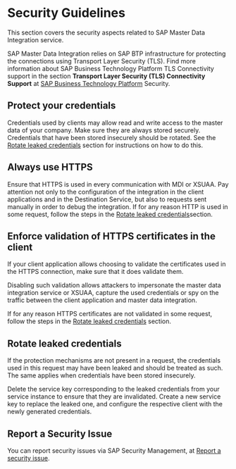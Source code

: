 <!-- loio2b6b9a66c8fb40a6ac561574b1d820f3 -->

# Security Guidelines

This section covers the security aspects related to SAP Master Data Integration service.

SAP Master Data Integration relies on SAP BTP infrastructure for protecting the connections using Transport Layer Security \(TLS\). Find more information about SAP Business Technology Platform TLS Connectivity support in the section **Transport Layer Security \(TLS\) Connectivity Support** at [SAP Business Technology Platform](https://help.sap.com/viewer/product/CP/Cloud/en-US?task=discover_task) Security.



<a name="loio2b6b9a66c8fb40a6ac561574b1d820f3__protect-your-credentials"/>

## Protect your credentials

Credentials used by clients may allow read and write access to the master data of your company. Make sure they are always stored securely. Credentials that have been stored insecurely should be rotated. See the [Rotate leaked credentials](security-guidelines-2b6b9a6.md#loio2b6b9a66c8fb40a6ac561574b1d820f3__rotate-leaked-credentials) section for instructions on how to do this.



<a name="loio2b6b9a66c8fb40a6ac561574b1d820f3__always-use-https"/>

## Always use HTTPS

Ensure that HTTPS is used in every communication with MDI or XSUAA. Pay attention not only to the configuration of the integration in the client applications and in the Destination Service, but also to requests sent manually in order to debug the integration. If for any reason HTTP is used in some request, follow the steps in the [Rotate leaked credentials](security-guidelines-2b6b9a6.md#loio2b6b9a66c8fb40a6ac561574b1d820f3__rotate-leaked-credentials)section.



<a name="loio2b6b9a66c8fb40a6ac561574b1d820f3__enforce-validation-of-https-certificates-in-the-client"/>

## Enforce validation of HTTPS certificates in the client

If your client application allows choosing to validate the certificates used in the HTTPS connection, make sure that it does validate them.

Disabling such validation allows attackers to impersonate the master data integration service or XSUAA, capture the used credentials or spy on the traffic between the client application and master data integration.

If for any reason HTTPS certificates are not validated in some request, follow the steps in the [Rotate leaked credentials](security-guidelines-2b6b9a6.md#loio2b6b9a66c8fb40a6ac561574b1d820f3__rotate-leaked-credentials) section.



<a name="loio2b6b9a66c8fb40a6ac561574b1d820f3__rotate-leaked-credentials"/>

## Rotate leaked credentials

If the protection mechanisms are not present in a request, the credentials used in this request may have been leaked and should be treated as such. The same applies when credentials have been stored insecurely.

Delete the service key corresponding to the leaked credentials from your service instance to ensure that they are invalidated. Create a new service key to replace the leaked one, and configure the respective client with the newly generated credentials.



<a name="loio2b6b9a66c8fb40a6ac561574b1d820f3__report-a-security-issue"/>

## Report a Security Issue

You can report security issues via SAP Security Management, at [Report a security issue](https://www.sap.com/about/trust-center/security/incident-management.html).

